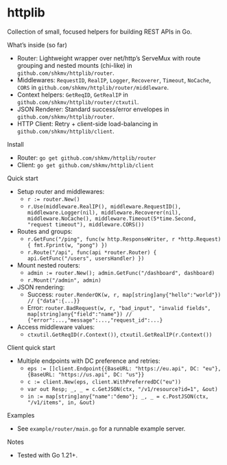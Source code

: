 httplib
================

Collection of small, focused helpers for building REST APIs in Go.

What’s inside (so far)
- Router: Lightweight wrapper over net/http’s ServeMux with route grouping and nested mounts (chi-like) in `github.com/shkmv/httplib/router`.
- Middlewares: `RequestID`, `RealIP`, `Logger`, `Recoverer`, `Timeout`, `NoCache`, `CORS` in `github.com/shkmv/httplib/router/middleware`.
- Context helpers: `GetReqID`, `GetRealIP` in `github.com/shkmv/httplib/router/ctxutil`.
- JSON Renderer: Standard success/error envelopes in `github.com/shkmv/httplib/router`.
- HTTP Client: Retry + client-side load-balancing in `github.com/shkmv/httplib/client`.

Install
- Router: `go get github.com/shkmv/httplib/router`
- Client: `go get github.com/shkmv/httplib/client`

Quick start
- Setup router and middlewares:
  - `r := router.New()`
  - `r.Use(middleware.RealIP(), middleware.RequestID(), middleware.Logger(nil), middleware.Recoverer(nil), middleware.NoCache(), middleware.Timeout(5*time.Second, "request timeout"), middleware.CORS())`
- Routes and groups:
  - `r.GetFunc("/ping", func(w http.ResponseWriter, r *http.Request) { fmt.Fprint(w, "pong") })`
  - `r.Route("/api", func(api *router.Router) { api.GetFunc("/users", usersHandler) })`
- Mount nested routers:
  - `admin := router.New(); admin.GetFunc("/dashboard", dashboard)`
  - `r.Mount("/admin", admin)`
- JSON rendering:
  - Success: `router.RenderOK(w, r, map[string]any{"hello":"world"}) // {"data":{...}}`
  - Error: `router.BadRequest(w, r, "bad_input", "invalid fields", map[string]any{"field":"name"}) // {"error":...,"message":...,"request_id":...}`
- Access middleware values:
  - `ctxutil.GetReqID(r.Context())`, `ctxutil.GetRealIP(r.Context())`

Client quick start
- Multiple endpoints with DC preference and retries:
  - `eps := []client.Endpoint{{BaseURL: "https://eu.api", DC: "eu"}, {BaseURL: "https://us.api", DC: "us"}}`
  - `c := client.New(eps, client.WithPreferredDC("eu"))`
  - `var out Resp; _, _ = c.GetJSON(ctx, "/v1/resource?id=1", &out)`
  - `in := map[string]any{"name":"demo"}; _, _ = c.PostJSON(ctx, "/v1/items", in, &out)`

Examples
- See `example/router/main.go` for a runnable example server.

Notes
- Tested with Go 1.21+.
